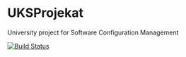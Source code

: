 # UKSProjekat
University project for Software Configuration Management

[![Build Status](https://travis-ci.org/MilicaMMarkovic/UKSProjekat.svg?branch=master)](https://travis-ci.org/MilicaMMarkovic/UKSProjekat)
